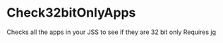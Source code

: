 # Check32bitOnlyApps
Checks all the apps in your JSS to see if they are 32 bit only
Requires [jq](https://stedolan.github.io/jq/)
